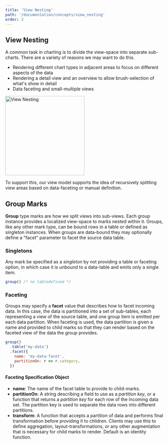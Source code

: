 ```yaml
---
title: 'View Nesting'
path: '/documentation/concepts/view_nesting'
order: 3
---
```


## View Nesting

A common task in charting is to divide the view-space into separate sub-charts. There are a variety of reasons we may want to do this.

- Rendering different chart types in adjacent areas to focus on different aspects of the data
- Rendering a detail view and an overview to allow brush-selection of what's show in detail
- Data faceting and small-multiple views

<img alt="View Nesting" src="/images/view_nesting.png" height="250">

To support this, our view model supports the idea of recursively splitting view areas based on data-faceting or manual definition.

## Group Marks

**Group** type marks are how we split views into sub-views. Each group instance provides a localized view-space to marks nested within it. Groups, like any other mark type, can be bound rows in a table or defined as singleton instances. When groups are data-bound they may optionally define a "facet" parameter to facet the source data table.

### Singletons

Any mark be specified as a _singleton_ by not providing a table or faceting option, in which case it is unbound to a data-table and emits only a single item.

```js
group() /* no tabledefined */
```

### Faceting

Groups may specify a **facet** value that describes how to facet incoming data. In this case, the data is partitioned into a set of sub-tables, each representing a view of the source table, and one group item is emitted per each data partition. When faceting is used, the data partition is given a name and provided to child marks so that they can render based on the faceted view of the data the group provides.

```js
group()
  .table('my-data')
  .facet({
    name: 'my-data-facet',
    partitionOn: r => r.category,
  })
```

#### Faceting Specification Object

- **name**: The name of the facet table to provide to child-marks.
- **partitionOn**: A string describing a field to use as a _partition key_, or a function that returns a _partition key_ for each row of the incoming data set. The partition key is used to separate the data rows into different partitions.
- **transform**: A function that accepts a partition of data and performs final transformation before providing it to chlidren. Clients may use this to define aggregation, layout-transformations, or any other augmentation that is necessary for child marks to render. Default is an identity function.
